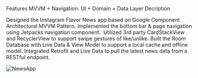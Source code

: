 
Features
    MVVM + Navigation: UI + Domain + Data Layer
Decription

  Designed the Instagram Flavor News app based on Google Component Architectural MVVM Pattern.
  Implemented the bottom bar & page navigation using Jetpacks navigation component. 
  Utilized 3rd party CardStackView and RecyclerView to support swipe gestures of like/unlike.
  Built the Room Database with Live Data & View Model to support a local cache and offline model.
  Integrated Retrofit and Live Data to pull the latest news data from a RESTful endpoint.
  
  
![NewsApp](https://user-images.githubusercontent.com/102633491/218648883-8b08f018-0fd5-413e-b6bc-29e75031cc65.gif)


